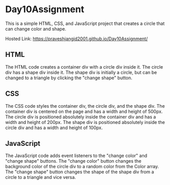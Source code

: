 # Day10Assignment

This is a simple HTML, CSS, and JavaScript project that creates a circle that can change color and shape.

Hosted Link: https://praveshjangid2001.github.io/Day10Assignment/

## HTML
The HTML code creates a container div with a circle div inside it. The circle div has a shape div inside it. The shape div is initially a circle, but can be changed to a triangle by clicking the "change shape" button.

## CSS
The CSS code styles the container div, the circle div, and the shape div. The container div is centered on the page and has a width and height of 500px. The circle div is positioned absolutely inside the container div and has a width and height of 200px. The shape div is positioned absolutely inside the circle div and has a width and height of 100px.

## JavaScript
The JavaScript code adds event listeners to the "change color" and "change shape" buttons. The "change color" button changes the background color of the circle div to a random color from the Color array. The "change shape" button changes the shape of the shape div from a circle to a triangle and vice versa.
